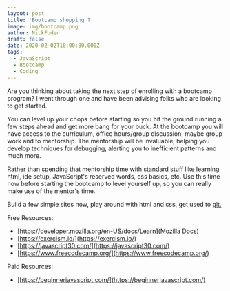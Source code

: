 ```yaml
---
layout: post
title: 'Bootcamp shopping ?'
image: img/bootcamp.png
author: NickFoden
draft: false
date: 2020-02-02T10:00:00.000Z
tags:
  - JavaScript
  - Bootcamp
  - Coding
---
```


Are you thinking about taking the next step of enrolling with a bootcamp program? I went through one and have been advising folks who are looking to get started.

You can level up your chops before starting so you hit the ground running a few steps ahead and get more bang for your buck. At the bootcamp you will have access to the curriculum, office hours/group discussion, maybe group work and to mentorship. The mentorship will be invaluable, helping you develop techniques for debugging, alerting you to inefficient patterns and much more.

Rather than spending that mentorship time with standard stuff like learning html, ide setup, JavaScript's reserved words, css basics, etc. Use this time now before starting the bootcamp to level yourself up, so you can really make use of the mentor's time.

Build a few simple sites now, play around with html and css, get used to [git.](https://try.github.io/)

Free Resources:

- [https://developer.mozilla.org/en-US/docs/Learn](Mozilla Docs)
- [https://exercism.io/](https://exercism.io/)
- [https://javascript30.com/](https://javascript30.com/)
- [https://www.freecodecamp.org/](https://www.freecodecamp.org/)

Paid Resources:

- [https://beginnerjavascript.com/](https://beginnerjavascript.com/)
